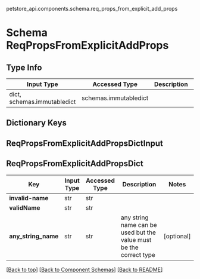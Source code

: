 petstore_api.components.schema.req_props_from_explicit_add_props
# Schema ReqPropsFromExplicitAddProps

## Type Info
Input Type | Accessed Type | Description | Notes
------------ | ------------- | ------------- | -------------
dict, schemas.immutabledict | schemas.immutabledict |  |

## Dictionary Keys
## ReqPropsFromExplicitAddPropsDictInput
## ReqPropsFromExplicitAddPropsDict

Key | Input Type | Accessed Type | Description | Notes
------------ | ------------- | ------------- | ------------- | -------------
**invalid-name** | str | str |  |
**validName** | str | str |  |
**any_string_name** | str | str | any string name can be used but the value must be the correct type | [optional]

[[Back to top]](#top) [[Back to Component Schemas]](../../../README.md#Component-Schemas) [[Back to README]](../../../README.md)
